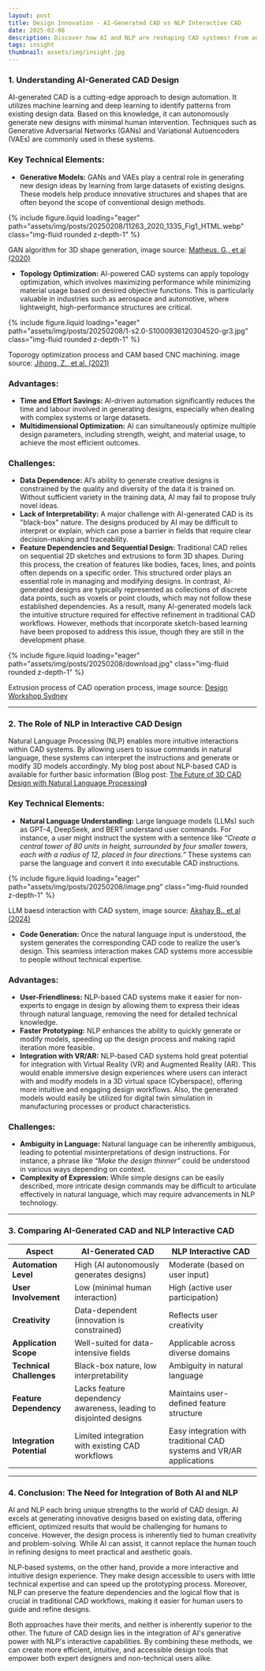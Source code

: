 ```yaml
---
layout: post
title: Design Innovation - AI-Generated CAD vs NLP Interactive CAD
date: 2025-02-08
description: Discover how AI and NLP are reshaping CAD systems! From automated design to natural language interfaces, learn about the future of design tools. 
tags: insight
thumbnail: assets/img/insight.jpg
---
```


### 1. Understanding AI-Generated CAD Design

AI-generated CAD is a cutting-edge approach to design automation. It utilizes machine learning and deep learning to identify patterns from existing design data. Based on this knowledge, it can autonomously generate new designs with minimal human intervention. Techniques such as Generative Adversarial Networks (GANs) and Variational Autoencoders (VAEs) are commonly used in these systems.

### Key Technical Elements:

- **Generative Models:**
GANs and VAEs play a central role in generating new design ideas by learning from large datasets of existing designs. These models help produce innovative structures and shapes that are often beyond the scope of conventional design methods.

<div class="row mt-3">
    <div class="col-sm mt-3 mt-md-0">
        {% include figure.liquid loading="eager" path="assets/img/posts/20250208/11263_2020_1335_Fig1_HTML.webp" class="img-fluid rounded z-depth-1" %}
    </div>
</div>

GAN algorithm for 3D shape generation, image source: [Matheus. G., et al (2020)](https://link.springer.com/article/10.1007/s11263-020-01335-w)


- **Topology Optimization:**
AI-powered CAD systems can apply topology optimization, which involves maximizing performance while minimizing material usage based on desired objective functions. This is particularly valuable in industries such as aerospace and automotive, where lightweight, high-performance structures are critical.

<div class="row mt-3">
    <div class="col-sm mt-3 mt-md-0">
        {% include figure.liquid loading="eager" path="assets/img/posts/20250208/1-s2.0-S1000936120304520-gr3.jpg" class="img-fluid rounded z-depth-1" %}
    </div>
</div>

Toporogy optimization process and CAM based CNC machining. image source: [Jihong, Z., et al. (2021)](https://www.sciencedirect.com/science/article/pii/S1000936120304520)
    

### Advantages:

- **Time and Effort Savings:**
AI-driven automation significantly reduces the time and labour involved in generating designs, especially when dealing with complex systems or large datasets.
- **Multidimensional Optimization:**
AI can simultaneously optimize multiple design parameters, including strength, weight, and material usage, to achieve the most efficient outcomes.

### Challenges:

- **Data Dependence:**
AI’s ability to generate creative designs is constrained by the quality and diversity of the data it is trained on. Without sufficient variety in the training data, AI may fail to propose truly novel ideas.
- **Lack of Interpretability:**
A major challenge with AI-generated CAD is its "black-box" nature. The designs produced by AI may be difficult to interpret or explain, which can pose a barrier in fields that require clear decision-making and traceability.
- **Feature Dependencies and Sequential Design:**
Traditional CAD relies on sequential 2D sketches and extrusions to form 3D shapes. During this process, the creation of features like bodies, faces, lines, and points often depends on a specific order. This structured order plays an essential role in managing and modifying designs. In contrast, AI-generated designs are typically represented as collections of discrete data points, such as voxels or point clouds, which may not follow these established dependencies. As a result, many AI-generated models lack the intuitive structure required for effective refinement in traditional CAD workflows. However, methods that incorporate sketch-based learning have been proposed to address this issue, though they are still in the development phase.

<div class="row mt-3">
    <div class="col-sm mt-3 mt-md-0">
        {% include figure.liquid loading="eager" path="assets/img/posts/20250208/download.jpg" class="img-fluid rounded z-depth-1" %}
    </div>
</div>

Extrusion process of CAD operation process, image source: [Design Workshop Sydney](https://www.designworkshopsydney.com.au/autocad-3d-extrude/)


---

### 2. The Role of NLP in Interactive CAD Design

Natural Language Processing (NLP) enables more intuitive interactions within CAD systems. By allowing users to issue commands in natural language, these systems can interpret the instructions and generate or modify 3D models accordingly. My blog post about NLP-based CAD is available for further basic information (Blog post: [The Future of 3D CAD Design with Natural Language Processing](https://ysnrski.github.io/blog/2025/The-Future-of-3D-CAD-Design-with-Natural-Language/)**)**

### Key Technical Elements:

- **Natural Language Understanding:**
Large language models (LLMs) such as GPT-4, DeepSeek, and BERT understand user commands. For instance, a user might instruct the system with a sentence like *“Create a central tower of 80 units in height, surrounded by four smaller towers, each with a radius of 12, placed in four directions.”*
These systems can parse the language and convert it into executable CAD instructions.

<div class="row mt-3">
    <div class="col-sm mt-3 mt-md-0">
        {% include figure.liquid loading="eager" path="assets/img/posts/20250208/image.png" class="img-fluid rounded z-depth-1" %}
    </div>
</div>

LLM baesd interaction with CAD system, image source: [Akshay B., et al (2024)](http://arxiv.org/abs/2406.00144)


- **Code Generation:**
Once the natural language input is understood, the system generates the corresponding CAD code to realize the user’s design. This seamless interaction makes CAD systems more accessible to people without technical expertise.

### Advantages:

- **User-Friendliness:**
NLP-based CAD systems make it easier for non-experts to engage in design by allowing them to express their ideas through natural language, removing the need for detailed technical knowledge.
- **Faster Prototyping:**
NLP enhances the ability to quickly generate or modify models, speeding up the design process and making rapid iteration more feasible.
- **Integration with VR/AR:**
NLP-based CAD systems hold great potential for integration with Virtual Reality (VR) and Augmented Reality (AR). This would enable immersive design experiences where users can interact with and modify models in a 3D virtual space (Cyberspace), offering more intuitive and engaging design workflows. Also, the generated models would easily be utilized for digital twin simulation in manufacturing processes or product characteristics.

### Challenges:

- **Ambiguity in Language:**
Natural language can be inherently ambiguous, leading to potential misinterpretations of design instructions. For instance, a phrase like *“Make the design thinner”* could be understood in various ways depending on context.
- **Complexity of Expression:**
While simple designs can be easily described, more intricate design commands may be difficult to articulate effectively in natural language, which may require advancements in NLP technology.

---

### 3. Comparing AI-Generated CAD and NLP Interactive CAD

| **Aspect** | **AI-Generated CAD** | **NLP Interactive CAD** |
| --- | --- | --- |
| **Automation Level** | High (AI autonomously generates designs) | Moderate (based on user input) |
| **User Involvement** | Low (minimal human interaction) | High (active user participation) |
| **Creativity** | Data-dependent (innovation is constrained) | Reflects user creativity |
| **Application Scope** | Well-suited for data-intensive fields | Applicable across diverse domains |
| **Technical Challenges** | Black-box nature, low interpretability | Ambiguity in natural language |
| **Feature Dependency** | Lacks feature dependency awareness, leading to disjointed designs | Maintains user-defined feature structure |
| **Integration Potential** | Limited integration with existing CAD workflows | Easy integration with traditional CAD systems and VR/AR applications |

---

### 4. Conclusion: The Need for Integration of Both AI and NLP

AI and NLP each bring unique strengths to the world of CAD design. AI excels at generating innovative designs based on existing data, offering efficient, optimized results that would be challenging for humans to conceive. However, the design process is inherently tied to human creativity and problem-solving. While AI can assist, it cannot replace the human touch in refining designs to meet practical and aesthetic goals.

NLP-based systems, on the other hand, provide a more interactive and intuitive design experience. They make design accessible to users with little technical expertise and can speed up the prototyping process. Moreover, NLP can preserve the feature dependencies and the logical flow that is crucial in traditional CAD workflows, making it easier for human users to guide and refine designs.

Both approaches have their merits, and neither is inherently superior to the other. The future of CAD design lies in the integration of AI's generative power with NLP's interactive capabilities. By combining these methods, we can create more efficient, intuitive, and accessible design tools that empower both expert designers and non-technical users alike.
